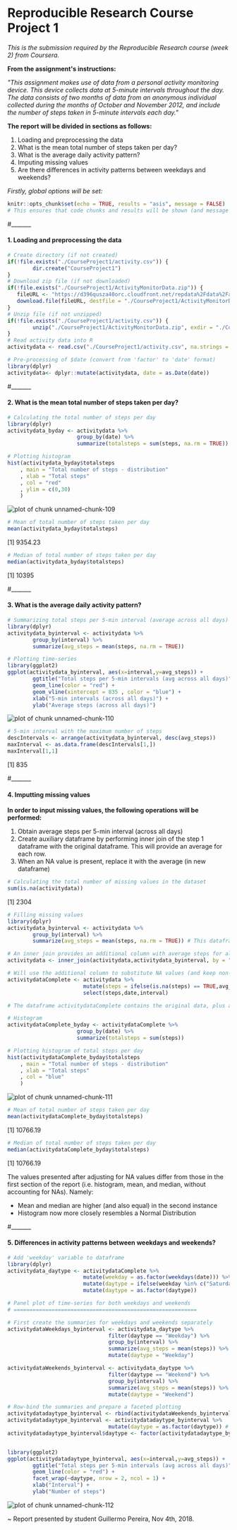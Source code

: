 # Reproducible Research Course Project 1

*This is the submission required by the Reproducible Research course (week 2) from Coursera.*

__From the assignment's instructions:__ 

*"This assignment makes use of data from a personal activity monitoring device. This device collects data at 5-minute intervals throughout the day. The data consists of two months of data from an anonymous individual collected during the months of October and November 2012, and include the number of steps taken in 5-minute intervals each day."*

__The report will be divided in sections as follows:__

1. Loading and preprocessing the data
2. What is the mean total number of steps taken per day?
3. What is the average daily activity pattern?
4. Imputing missing values
5. Are there differences in activity patterns between weekdays and weekends?

*Firstly, global options will be set:*

```r
knitr::opts_chunk$set(echo = TRUE, results = "asis", message = FALSE)
# This ensures that code chunks and results will be shown (and message prompts will be hidden) unless otherwise specified.
```

#_______
#### 1. Loading and preprocessing the data


```r
# Create directory (if not created)
if(!file.exists("./CourseProject1/activity.csv")) {
        dir.create("CourseProject1")
}
# Download zip file (if not downloaded)
if(!file.exists("./CourseProject1/ActivityMonitorData.zip")) {
   fileURL <- "https://d396qusza40orc.cloudfront.net/repdata%2Fdata%2Factivity.zip"
   download.file(fileURL, destfile = "./CourseProject1/ActivityMonitorData.zip")        
}
# Unzip file (if not unzipped)
if(!file.exists("./CourseProject1/activity.csv")) {
        unzip("./CourseProject1/ActivityMonitorData.zip", exdir = "./CourseProject1")
}
# Read activity data into R
activitydata <- read.csv("./CourseProject1/activity.csv", na.strings = "NA" )

# Pre-processing of $date (convert from 'factor' to 'date' format)
library(dplyr)
activitydata<- dplyr::mutate(activitydata, date = as.Date(date))
```

#_______
#### 2. What is the mean total number of steps taken per day?


```r
# Calculating the total number of steps per day 
library(dplyr)
activitydata_byday <- activitydata %>% 
                      group_by(date) %>%
                      summarize(totalsteps = sum(steps, na.rm = TRUE)) 

# Plotting histogram
hist(activitydata_byday$totalsteps
    , main = "Total number of steps - distribution"
    , xlab = "Total steps"
    , col = "red"
    , ylim = c(0,30)
    )
```

![plot of chunk unnamed-chunk-109](figure/unnamed-chunk-109-1.png)

```r
# Mean of total number of steps taken per day
mean(activitydata_byday$totalsteps)
```

[1] 9354.23

```r
# Median of total number of steps taken per day
median(activitydata_byday$totalsteps)
```

[1] 10395

#_______
#### 3. What is the average daily activity pattern?


```r
# Summarizing total steps per 5-min interval (average across all days)
library(dplyr)
activitydata_byinterval <- activitydata %>% 
        group_by(interval) %>%
        summarize(avg_steps = mean(steps, na.rm = TRUE))

# Plotting time-series
library(ggplot2)
ggplot(activitydata_byinterval, aes(x=interval,y=avg_steps)) +
        ggtitle("Total steps per 5-min intervals (avg across all days)") +
        geom_line(color = "red") +
        geom_vline(xintercept = 835 , color = "blue") +
        xlab("5-min intervals (across all days)") +
        ylab("Average steps (across all days)")
```

![plot of chunk unnamed-chunk-110](figure/unnamed-chunk-110-1.png)

```r
# 5-min interval with the maximum number of steps       
descIntervals <- arrange(activitydata_byinterval, desc(avg_steps))
maxInterval <- as.data.frame(descIntervals[1,])
maxInterval[1,1]
```

[1] 835

#_______
#### 4. Imputting missing values

__In order to input missing values, the following operations will be performed:__

1. Obtain average steps per 5-min interval (across all days)
2. Create auxiliary dataframe by performing inner join of the step 1 dataframe with the original dataframe. This will provide an average for each row. 
3. When an NA value is present, replace it with the average (in new dataframe)


```r
# Calculating the total number of missing values in the dataset
sum(is.na(activitydata))
```

[1] 2304

```r
# Filling missing values
library(dplyr)
activitydata_byinterval <- activitydata %>% 
        group_by(interval) %>%
        summarize(avg_steps = mean(steps, na.rm = TRUE)) # This dataframe gives avg steps per 5-min interval

# An inner join provides an additional column with average steps for all 5-min intervals (for all rows)
activitydata <- inner_join(activitydata,activitydata_byinterval, by = "interval")

# Will use the additional column to substitute NA values (and keep non-NAs)
activitydataComplete <- activitydata %>% 
                        mutate(steps = ifelse(is.na(steps) == TRUE,avg_steps,steps)) %>%
                        select(steps,date,interval)

# The dataframe activitydataComplete contains the original data, plus all NA values replaced with average steps (for 5-min intervals across all days)

# Histogram
activitydataComplete_byday <- activitydataComplete %>% 
                      group_by(date) %>%
                      summarize(totalsteps = sum(steps)) 

# Plotting histogram of total steps per day
hist(activitydataComplete_byday$totalsteps
    , main = "Total number of steps - distribution"
    , xlab = "Total steps"
    , col = "blue"
    )
```

![plot of chunk unnamed-chunk-111](figure/unnamed-chunk-111-1.png)

```r
# Mean of total number of steps taken per day
mean(activitydataComplete_byday$totalsteps)
```

[1] 10766.19

```r
# Median of total number of steps taken per day
median(activitydataComplete_byday$totalsteps)
```

[1] 10766.19

The values presented after adjusting for NA values differ from those in the first section of the report (i.e. histogram, mean, and median, without accounting for NAs). Namely:
- Mean and median are higher (and also equal) in the second instance
- Histogram now more closely resembles a Normal Distribution 


#_______
#### 5. Differences in activity patterns between weekdays and weekends? 


```r
# Add 'weekday' variable to dataframe
library(dplyr)
activitydata_daytype <- activitydataComplete %>%
                        mutate(weekday = as.factor(weekdays(date))) %>%
                        mutate(daytype = ifelse(weekday %in% c("Saturday","Sunday"),"Weekend" ,"Weekday")) %>%
                        mutate(daytype = as.factor(daytype))

# Panel plot of time-series for both weekdays and weekends
# ==========================================================

# First create the summaries for weekdays and weekends separately
activitydataWeekdays_byinterval <- activitydata_daytype %>%
                                filter(daytype == "Weekday") %>%
                                group_by(interval) %>%
                                summarize(avg_steps = mean(steps)) %>%
                                mutate(daytype = "Weekday")

activitydataWeekends_byinterval <- activitydata_daytype %>%
                                filter(daytype == "Weekend") %>%
                                group_by(interval) %>%
                                summarize(avg_steps = mean(steps)) %>%
                                mutate(daytype = "Weekend")

# Row-bind the summaries and prepare a faceted plotting
activitydatadaytype_byinterval <- rbind(activitydataWeekends_byinterval,activitydataWeekdays_byinterval)
activitydatadaytype_byinterval <- activitydatadaytype_byinterval %>%
                                mutate(daytype = as.factor(daytype)) # (converted $daytype to factor for using the facets in ggplot)
activitydatadaytype_byinterval$daytype <- factor(activitydatadaytype_byinterval$daytype, levels = c("Weekend","Weekday")) # (simply reordered levels so that facets are in the proper order)


library(ggplot2)
ggplot(activitydatadaytype_byinterval, aes(x=interval,y=avg_steps)) +
        ggtitle("Total steps per 5-min intervals (avg across all days)") +
        geom_line(color = "red") +
        facet_wrap(~daytype, nrow = 2, ncol = 1) +
        xlab("Interval") +
        ylab("Number of steps")
```

![plot of chunk unnamed-chunk-112](figure/unnamed-chunk-112-1.png)


~ Report presented by student Guillermo Pereira, Nov 4th, 2018.
